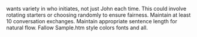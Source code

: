 wants variety in who initiates, not just John each time.
This could involve rotating starters or choosing randomly to ensure fairness.
Maintain at least 10 conversation exchanges.
Maintain appropriate sentence length for natural flow.
Fallow Sample.htm style colors fonts and all.

